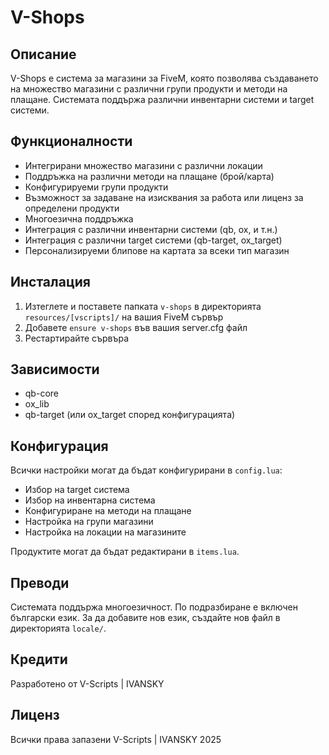 # V-Shops

## Описание
V-Shops е система за магазини за FiveM, която позволява създаването на множество магазини с различни групи продукти и методи на плащане. Системата поддържа различни инвентарни системи и target системи.

## Функционалности
- Интегрирани множество магазини с различни локации
- Поддръжка на различни методи на плащане (брой/карта)
- Конфигурируеми групи продукти
- Възможност за задаване на изисквания за работа или лиценз за определени продукти
- Многоезична поддръжка
- Интеграция с различни инвентарни системи (qb, ox, и т.н.)
- Интеграция с различни target системи (qb-target, ox_target)
- Персонализируеми блипове на картата за всеки тип магазин

## Инсталация
1. Изтеглете и поставете папката `v-shops` в директорията `resources/[vscripts]/` на вашия FiveM сървър
2. Добавете `ensure v-shops` във вашия server.cfg файл
3. Рестартирайте сървъра

## Зависимости
- qb-core
- ox_lib
- qb-target (или ox_target според конфигурацията)

## Конфигурация
Всички настройки могат да бъдат конфигурирани в `config.lua`:

- Избор на target система
- Избор на инвентарна система
- Конфигуриране на методи на плащане
- Настройка на групи магазини
- Настройка на локации на магазините

Продуктите могат да бъдат редактирани в `items.lua`.

## Преводи
Системата поддържа многоезичност. По подразбиране е включен български език.
За да добавите нов език, създайте нов файл в директорията `locale/`.

## Кредити
Разработено от V-Scripts | IVANSKY 

## Лиценз
Всички права запазени V-Scripts | IVANSKY 2025